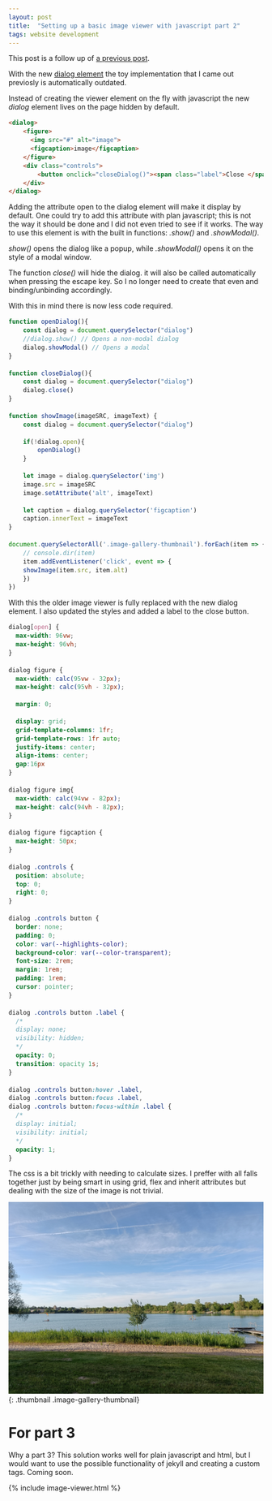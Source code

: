 ```yaml
---
layout: post
title:  "Setting up a basic image viewer with javascript part 2"
tags: website development
---
```



This post is a follow up of [a previous post](/archives/2023/05/04/setting-up-basic-image-viewer/).

With the new [dialog element](https://developer.mozilla.org/en-US/docs/Web/HTML/Element/dialog) the toy implementation that I came out previosly is automatically outdated.

Instead of creating the viewer element on the fly with javascript the new *dialog* element lives on the page hidden by default.

```html
<dialog>
    <figure>
      <img src="#" alt="image">
      <figcaption>image</figcaption>
    </figure>
    <div class="controls">
        <button onclick="closeDialog()"><span class="label">Close </span><i class="fa fa-window-close"></i></button>
    </div>
</dialog>
```

Adding the attribute open to the dialog element will make it display by default.
One could try to add this attribute with plan javascript; this is not the way it should be done and I did not even tried to see if it works.
The way to use this element is with the built in functions: *.show()* and *.showModal()*. 

*show()* opens the dialog like a popup, while *.showModal()* opens it on the style of a modal window.

The function *close()* will hide the dialog. it will also be called automatically when pressing the escape key. So I no longer need to create that even and binding/unbinding accordingly.

With this in mind there is now less code required.

```javascript
function openDialog(){
    const dialog = document.querySelector("dialog")
    //dialog.show() // Opens a non-modal dialog
    dialog.showModal() // Opens a modal
}

function closeDialog(){
    const dialog = document.querySelector("dialog")
    dialog.close()
}

function showImage(imageSRC, imageText) {
    const dialog = document.querySelector("dialog")

    if(!dialog.open){
        openDialog()
    }

    let image = dialog.querySelector('img')
    image.src = imageSRC
    image.setAttribute('alt', imageText)

    let caption = dialog.querySelector('figcaption')
    caption.innerText = imageText
}

document.querySelectorAll('.image-gallery-thumbnail').forEach(item => {
    // console.dir(item)
    item.addEventListener('click', event => {
    showImage(item.src, item.alt)
    })
})
```

With this the older image viewer is fully replaced with the new dialog element.
I also updated the styles and added a label to the close button.


```css
dialog[open] {
  max-width: 96vw;
  max-height: 96vh;
}

dialog figure {
  max-width: calc(95vw - 32px);
  max-height: calc(95vh - 32px);

  margin: 0;

  display: grid;
  grid-template-columns: 1fr;
  grid-template-rows: 1fr auto;
  justify-items: center;
  align-items: center;
  gap:16px
}

dialog figure img{
  max-width: calc(94vw - 82px);
  max-height: calc(94vh - 82px);
}

dialog figure figcaption {
  max-height: 50px;
}

dialog .controls {
  position: absolute;
  top: 0;
  right: 0;
}

dialog .controls button {
  border: none;
  padding: 0;
  color: var(--highlights-color);
  background-color: var(--color-transparent);
  font-size: 2rem;
  margin: 1rem;
  padding: 1rem;
  cursor: pointer;
}

dialog .controls button .label {
  /*
  display: none;
  visibility: hidden;
  */
  opacity: 0;
  transition: opacity 1s;
}

dialog .controls button:hover .label,
dialog .controls button:focus .label,
dialog .controls button:focus-within .label {
  /*
  display: initial;
  visibility: initial;
  */
  opacity: 1;
}
```

The css is a bit trickly with needing to calculate sizes.
I preffer with all falls together just by being smart in using grid, flex and inherit attributes but dealing with the size of the image is not trivial.

![Example photo of a swimming lake](/assets/images/blog/2023-05-04/example.jpg "Example photo of a swimming lake"){: .thumbnail .image-gallery-thumbnail}

# For part 3
Why a part 3?
This solution works well for plain javascript and html, but I would want to use the possible functionality of jekyll and creating a custom tags.
Coming soon.

{% include image-viewer.html %}